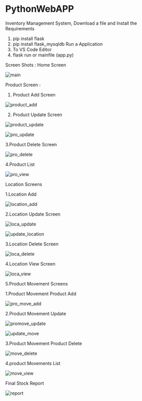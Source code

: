 # PythonWebAPP
Inventory Management System,
Download a file and Install the Requirements
1. pip install flask
2. pip install flask_mysqldb
Run a Application
1. To VS Code Editor
2. flask run or mainfile (app.py)

Screen Shots :
Home Screen


![main](https://user-images.githubusercontent.com/111049434/209115320-6d27f945-2efa-4c43-9b3c-1beff9f98958.png)

Product Screen :

1. Product Add Screen 

![product_add](https://user-images.githubusercontent.com/111049434/209115515-f1a68b67-8b66-4938-b561-c3113b36265f.png)

2. Product Update Screen 

![product_update](https://user-images.githubusercontent.com/111049434/209115728-e555d24c-9f6f-43b1-95b8-8c63a03de5d1.png)

![pro_update](https://user-images.githubusercontent.com/111049434/209115762-1bbc1b8f-a2fa-4b21-bc8c-37eeaa8ec1cd.png)

3.Product Delete Screen 

![pro_delete](https://user-images.githubusercontent.com/111049434/209115916-61a16d8e-0611-4e0a-a765-0427f7f18390.png)

4.Product List 

![pro_view](https://user-images.githubusercontent.com/111049434/209116104-ea4b66db-21a2-4db2-b7dd-66f051fc60ed.png)

Location Screens 

1.Location Add

![location_add](https://user-images.githubusercontent.com/111049434/209116726-83da739b-b2a1-46f2-8fe9-5b8148c00f8a.png)

2.Location Update Screen 

![loca_update](https://user-images.githubusercontent.com/111049434/209116806-4ff260c7-3c57-4ae7-a1e9-eb7607beddf4.png)

![update_location](https://user-images.githubusercontent.com/111049434/209116823-15d7b1de-e477-4562-8b5d-93feb9dea502.png)

3.Location Delete Screen 

![loca_delete](https://user-images.githubusercontent.com/111049434/209117038-a2d7c524-5fa2-4ce5-9998-36f28abc27b8.png)

4.Location View Screen 

![loca_view](https://user-images.githubusercontent.com/111049434/209117212-15f9765c-d6b7-4c8f-82c9-64333c1e9f0f.png)

5.Product Movement Screens 

1.Product Movement Product Add 

![pro_move_add](https://user-images.githubusercontent.com/111049434/209117374-e2ce99c8-56ea-4bd0-a8a9-ee1330bf9f7f.png)

2.Product Movement Update 

![promove_update](https://user-images.githubusercontent.com/111049434/209117543-97e3356e-17cd-4d71-a8b2-4988a1efaae8.png)

![update_move](https://user-images.githubusercontent.com/111049434/209117494-723d1eaa-e785-4067-abf7-a8c4a5100e8e.png)

3.Product Movement Product Delete 

![move_delete](https://user-images.githubusercontent.com/111049434/209117626-e6c2562d-5ef9-481c-8fb1-bf4ee971111e.png)

4.product Movements List 

![move_view](https://user-images.githubusercontent.com/111049434/209117712-26245eac-4df3-4ec4-ad76-2b1a7afe4d35.png)

Final Stock Report 

![report](https://user-images.githubusercontent.com/111049434/209117751-7fdad4aa-389e-4465-b720-9b5c8405eb50.png)
